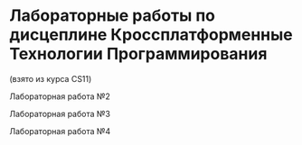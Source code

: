 # Лабораторные работы по дисцеплине Кроссплатформенные Технологии Программирования
(взято из курса CS11)

Лабораторная работа №2

Лабораторная работа №3

Лабораторная работа №4
